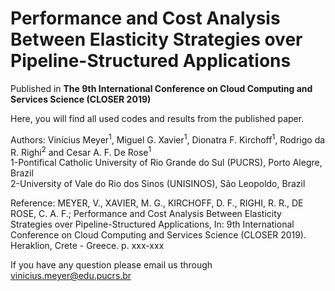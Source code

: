 # Performance and Cost Analysis Between Elasticity Strategies over Pipeline-Structured Applications

Published in **The 9th International Conference on Cloud Computing and Services Science (CLOSER 2019)**

Here, you will find all used codes and results from the published paper.</br>

Authors: Vinícius Meyer<sup>1</sup>, Miguel G. Xavier<sup>1</sup>, Dionatra F. Kirchoff<sup>1</sup>, Rodrigo da R. Righi<sup>2</sup> and Cesar A. F. De Rose<sup>1</sup></br> 
1-Pontifical Catholic University of Rio Grande do Sul (PUCRS), Porto Alegre, Brazil</br>
2-University of Vale do Rio dos Sinos (UNISINOS), São Leopoldo, Brazil</br>

Reference: MEYER, V., XAVIER, M. G., KIRCHOFF, D. F., RIGHI, R. R., DE ROSE, C. A. F.; Performance and Cost Analysis Between Elasticity Strategies over Pipeline-Structured Applications, In: 9th International Conference on Cloud Computing and Services Science (CLOSER 2019). Heraklion, Crete - Greece. p. xxx-xxx

If you have any question please email us through vinicius.meyer@edu.pucrs.br</br>
